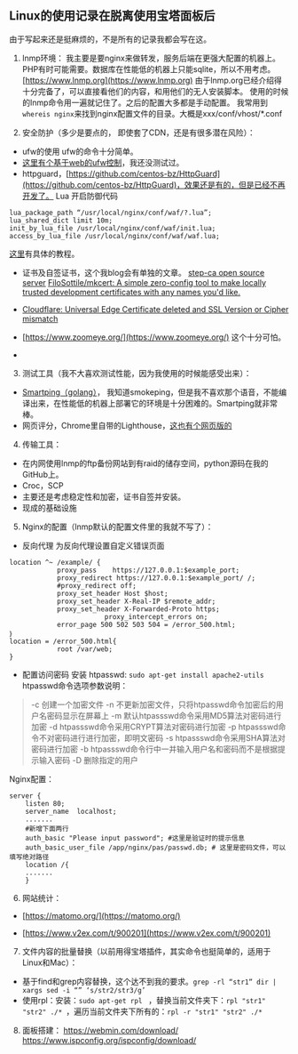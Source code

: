 Linux的使用记录在脱离使用宝塔面板后
---
由于写起来还是挺麻烦的，不是所有的记录我都会写在这。

1. lnmp环境：
我主要是要nginx来做转发，服务后端在更强大配置的机器上。PHP有时可能需要。数据库在性能低的机器上只能sqlite，所以不用考虑。
[https://www.lnmp.org](https://www.lnmp.org)
由于lnmp.org已经介绍得十分完备了，可以直接看他们的内容，和用他们的无人安装脚本。
使用的时候的lnmp命令用一遍就记住了。之后的配置大多都是手动配置。
我常用到`whereis nginx`来找到nginx配置文件的目录。大概是xxx/conf/vhost/*.conf

2. 安全防护（多少是要点的， 即使套了CDN，还是有很多潜在风险）：
- ufw的使用 ufw的命令十分简单。
- [这里有个基于web的ufw控制](https://github.com/dvorpahl/ufw2web)，我还没测试过。
- httpguard，[https://github.com/centos-bz/HttpGuard](https://github.com/centos-bz/HttpGuard)，效果还是有的，但是已经不再开发了。
 Lua 开启防御代码
 
```
lua_package_path “/usr/local/nginx/conf/waf/?.lua”;
lua_shared_dict limit 10m;
init_by_lua_file /usr/local/nginx/conf/waf/init.lua;
access_by_lua_file /usr/local/nginx/conf/waf/waf.lua;
```
[这里](https://www.tuiwo.cc/38.html)有具体的教程。

- 证书及自签证书，这个我blog会有单独的文章。
[step-ca open source server](https://smallstep.com/docs/step-ca)
[FiloSottile/mkcert: A simple zero-config tool to make locally trusted development certificates with any names you'd like.](https://github.com/FiloSottile/mkcert)

- [Cloudflare: Universal Edge Certificate deleted and SSL Version or Cipher mismatch](https://community.cloudflare.com/t/universal-edge-certificate-deleted-and-ssl-version-or-cipher-mismatch/315296)

- [https://www.zoomeye.org/](https://www.zoomeye.org/) 这个十分可怕。
- 
3. 测试工具（我不大喜欢测试性能，因为我使用的时候能感受出来）：
- [Smartping（golang）](http://smartping.org/)， 我知道smokeping，但是我不喜欢那个语音，不能编译出来，在性能低的机器上部署它的环境是十分困难的。Smartping就非常棒。
- 网页评分，Chrome里自带的Lighthouse，[这也有个网页版的](https://pagespeed.web.dev/)
4. 传输工具：
- 在内网使用lnmp的ftp备份网站到有raid的储存空间，python源码在我的GitHub上。
- Croc，SCP
- 主要还是考虑稳定性和加密，证书自签并安装。
- 现成的基础设施

5. Nginx的配置（lnmp默认的配置文件里的我就不写了）：
- 反向代理
为反向代理设置自定义错误页面
```
location ^~ /example/ {
			proxy_pass    https://127.0.0.1:$example_port;
			proxy_redirect https://127.0.0.1:$example_port/ /;
			#proxy_redirect off;
			proxy_set_header Host $host;
			proxy_set_header X-Real-IP $remote_addr;
			proxy_set_header X-Forwarded-Proto https;    
                        proxy_intercept_errors on;
			error_page 500 502 503 504 = /error_500.html;
｝
location = /error_500.html{
			root /var/web;
}
```
- 配置访问密码
安装 htpasswd: `sudo apt-get install apache2-utils`
htpasswd命令选项参数说明：
>-c 创建一个加密文件
-n 不更新加密文件，只将htpasswd命令加密后的用户名密码显示在屏幕上
-m 默认htpassswd命令采用MD5算法对密码进行加密
-d htpassswd命令采用CRYPT算法对密码进行加密
-p htpassswd命令不对密码进行进行加密，即明文密码
-s htpassswd命令采用SHA算法对密码进行加密
-b htpassswd命令行中一并输入用户名和密码而不是根据提示输入密码
-D 删除指定的用户

Nginx配置：
```
server {
    listen 80;
    server_name  localhost;
    .......
    #新增下面两行
    auth_basic "Please input password"; #这里是验证时的提示信息
    auth_basic_user_file /app/nginx/pas/passwd.db; # 这里是密码文件，可以填写绝对路径
    location /{
    .......
    }
```

6. 网站统计：
- [https://matomo.org/](https://matomo.org/)

- [https://www.v2ex.com/t/900201](https://www.v2ex.com/t/900201)

7. 文件内容的批量替换（以前用得宝塔插件，其实命令也挺简单的，适用于Linux和Mac）：
- 基于find和grep内容替换，这个达不到我的要求。`grep -rl “str1” dir | xargs sed -i “” ‘s/str2/str3/g’`
- 使用rpl：安装：`sudo apt-get rpl ` ，替换当前文件夹下：`rpl "str1" "str2" ./* `，遍历当前文件夹下所有的：`rpl -r "str1" "str2" ./* `

8. 面板搭建：
https://webmin.com/download/
https://www.ispconfig.org/ispconfig/download/